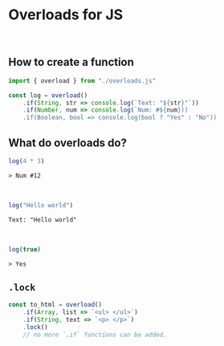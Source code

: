 # Overloads for JS
  
<br>  
  
## How to create a function
```js
import { overload } from "./overloads.js"

const log = overload()
    .if(String, str => console.log(`Text: "${str}"`))
    .if(Number, num => console.log(`Num: #${num}))
    .if(Boolean, bool => console.log(bool ? "Yes" : "No"))
```
## What do overloads do?
```js
log(4 * 3)
```
```
> Num #12
```
  
<br>  
  
```js
log("Hello world")
```
```
Text: "Hello world"
```
  
<br>  
  
```js
log(true)
```
```
> Yes
```
  
## `.lock`
```js
const to_html = overload()
    .if(Array, list => `<ul> </ul>`)
    .if(String, text => `<p> </p>`)
    .lock()
    // no more `.if` functions can be added.
```
